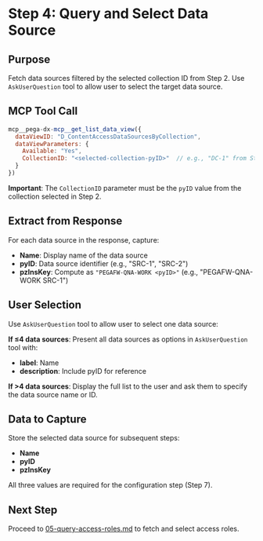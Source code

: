 # Step 4: Query and Select Data Source

## Purpose

Fetch data sources filtered by the selected collection ID from Step 2. Use `AskUserQuestion` tool to allow user to select the target data source.

## MCP Tool Call

```javascript
mcp__pega-dx-mcp__get_list_data_view({
  dataViewID: "D_ContentAccessDataSourcesByCollection",
  dataViewParameters: {
    Available: "Yes",
    CollectionID: "<selected-collection-pyID>"  // e.g., "DC-1" from Step 2
  }
})
```

**Important**: The `CollectionID` parameter must be the `pyID` value from the collection selected in Step 2.

## Extract from Response

For each data source in the response, capture:
- **Name**: Display name of the data source
- **pyID**: Data source identifier (e.g., "SRC-1", "SRC-2")
- **pzInsKey**: Compute as `"PEGAFW-QNA-WORK <pyID>"` (e.g., "PEGAFW-QNA-WORK SRC-1")

## User Selection

Use `AskUserQuestion` tool to allow user to select one data source:

**If ≤4 data sources**: Present all data sources as options in `AskUserQuestion` tool with:
- **label**: Name
- **description**: Include pyID for reference

**If >4 data sources**: Display the full list to the user and ask them to specify the data source name or ID.

## Data to Capture

Store the selected data source for subsequent steps:
- **Name**
- **pyID**
- **pzInsKey**

All three values are required for the configuration step (Step 7).

## Next Step

Proceed to [05-query-access-roles.md](05-query-access-roles.md) to fetch and select access roles.

